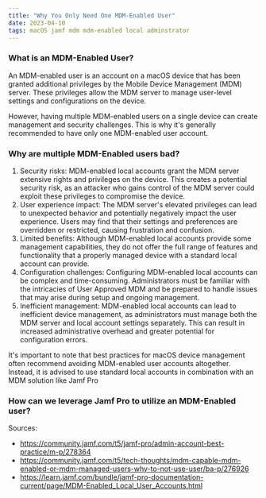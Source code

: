 ```yaml
---
title: "Why You Only Need One MDM-Enabled User"
date: 2023-04-10
tags: macOS jamf mdm mdm-enabled local adminstrator
---
```


### What is an MDM-Enabled User?

An MDM-enabled user is an account on a macOS device that has been granted additional privileges by the Mobile Device Management (MDM) server. These privileges allow the MDM server to manage user-level settings and configurations on the device.

However, having multiple MDM-enabled users on a single device can create management and security challenges. This is why it's generally recommended to have only one MDM-enabled user account. 

### Why are multiple MDM-Enabled users bad?

1. Security risks: MDM-enabled local accounts grant the MDM server extensive rights and privileges on the device. This creates a potential security risk, as an attacker who gains control of the MDM server could exploit these privileges to compromise the device.
2. User experience impact: The MDM server's elevated privileges can lead to unexpected behavior and potentially negatively impact the user experience. Users may find that their settings and preferences are overridden or restricted, causing frustration and confusion.
3. Limited benefits: Although MDM-enabled local accounts provide some management capabilities, they do not offer the full range of features and functionality that a properly managed device with a standard local account can provide.
4. Configuration challenges: Configuring MDM-enabled local accounts can be complex and time-consuming. Administrators must be familiar with the intricacies of User Approved MDM and be prepared to handle issues that may arise during setup and ongoing management.
5. Inefficient management: MDM-enabled local accounts can lead to inefficient device management, as administrators must manage both the MDM server and local account settings separately. This can result in increased administrative overhead and greater potential for configuration errors.

It's important to note that best practices for macOS device management often recommend avoiding MDM-enabled user accounts altogether. Instead, it is advised to use standard local accounts in combination with an MDM solution like Jamf Pro

### How can we leverage Jamf Pro to utilize an MDM-Enabled user?

Sources:
- https://community.jamf.com/t5/jamf-pro/admin-account-best-practice/m-p/278364
- https://community.jamf.com/t5/tech-thoughts/mdm-capable-mdm-enabled-or-mdm-managed-users-why-to-not-use-user/ba-p/276926
- https://learn.jamf.com/bundle/jamf-pro-documentation-current/page/MDM-Enabled_Local_User_Accounts.html
